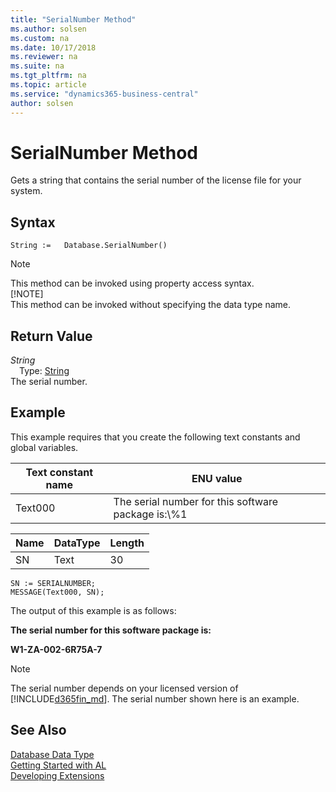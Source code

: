 ```yaml
---
title: "SerialNumber Method"
ms.author: solsen
ms.custom: na
ms.date: 10/17/2018
ms.reviewer: na
ms.suite: na
ms.tgt_pltfrm: na
ms.topic: article
ms.service: "dynamics365-business-central"
author: solsen
---
```

[//]: # (START>DO_NOT_EDIT)
[//]: # (IMPORTANT:Do not edit any of the content between here and the END>DO_NOT_EDIT.)
[//]: # (Any modifications should be made in the .xml files in the ModernDev repo.)
# SerialNumber Method
Gets a string that contains the serial number of the license file for your system.

## Syntax
```
String :=   Database.SerialNumber()
```
> [!NOTE]  
> This method can be invoked using property access syntax.  
> [!NOTE]  
> This method can be invoked without specifying the data type name.  


## Return Value
*String*  
&emsp;Type: [String](../string/string-data-type.md)  
The serial number.  


[//]: # (IMPORTANT: END>DO_NOT_EDIT)

## Example  
 This example requires that you create the following text constants and global variables.  
  
|Text constant name|ENU value|  
|------------------------|---------------|  
|Text000|The serial number for this software package is:\\%1|  
  
|Name|DataType|Length|  
|----------|--------------|------------|  
|SN|Text|30|  
  
```  
SN := SERIALNUMBER;  
MESSAGE(Text000, SN);  
```  
  
 The output of this example is as follows:  
  
 **The serial number for this software package is:**  
  
 **W1-ZA-002-6R75A-7**  
  
> [!NOTE]  
> The serial number depends on your licensed version of [!INCLUDE[d365fin_md](../../includes/d365fin_md.md)]. The serial number shown here is an example.

## See Also
[Database Data Type](database-data-type.md)  
[Getting Started with AL](../../devenv-get-started.md)  
[Developing Extensions](../../devenv-dev-overview.md)
